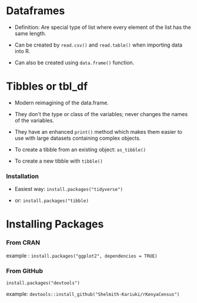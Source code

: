 # Dataframes
 
- Definition: Are special type of list where every element of the list has the same length.

- Can be created by ```read.csv()``` and ```read.table()``` when importing data into R.

- Can also be created using ```data.frame()``` function.

# Tibbles or tbl_df

- Modern reimagining of the data.frame.

- They don't the type or class of the variables; never changes the names of the variables.

- They have an enhanced ```print()``` method which makes them easier to use with large datasets containing complex objects.

- To create a tibble from an existing object: ```as_tibble()```

- To create a new tibble with ```tibble()```

### Installation

- Easiest way: ```install.packages("tidyverse")```

- or: ```install.packages("tibble)```

# Installing Packages

### From CRAN

example : ```install.packages("ggplot2", dependencies = TRUE)```

### From GitHub

```install.packages("devtools")```

example: ```devtools::install_github("Shelmith-Kariuki/rKenyaCensus")``` 
